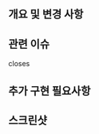## 개요 및 변경 사항 <!-- 해당 Pull Request에 대한 간단한 설명 작성 -->

## 관련 이슈 <!-- 해당 Pull Request에 대한 자세한 내용을 확인할 수 있는 이슈를 번호로 작성 -->

closes <!-- Ex. closes #1 -->

## 추가 구현 필요사항

## 스크린샷 <!-- 빠른 참고 용 -->
